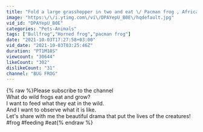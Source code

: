 ```yaml
---
title: "Fold a large grasshopper in two and eat \/ Pacman frog , African bullfrog【LIVE FEEDING】"
image: "https:\/\/i.ytimg.com\/vi\/DPAYepU_B0E\/hqdefault.jpg"
vid_id: "DPAYepU_B0E"
categories: "Pets-Animals"
tags: ["Bullfrog","Horned frog","pacman frog"]
date: "2021-10-03T17:27:58+03:00"
vid_date: "2021-10-03T03:25:46Z"
duration: "PT1M18S"
viewcount: "30644"
likeCount: "302"
dislikeCount: "31"
channel: "BUG FROG"
---
```

{% raw %}Please subscribe to the channel<br />What do wild frogs eat and grow?<br />I want to feed what they eat in the wild.<br />And I want to observe what it is like.<br />Let's share with me the beautiful drama that put the lives of the creatures!<br />#frog #feeding #eat{% endraw %}
